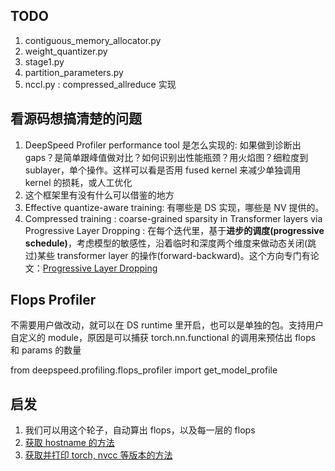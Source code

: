 ## TODO
1. contiguous_memory_allocator.py
2. weight_quantizer.py
3. stage1.py
4. partition_parameters.py
5. nccl.py : compressed_allreduce 实现

## 看源码想搞清楚的问题
1. DeepSpeed Profiler performance tool 是怎么实现的: 如果做到诊断出 gaps？是简单跟峰值做对比？如何识别出性能瓶颈？用火焰图？细粒度到 sublayer，单个操作。这样可以看是否用 fused kernel 来减少单独调用 kernel 的损耗，或人工优化
2. 这个框架里有没有什么可以借鉴的地方
3. Effective quantize-aware training: 有哪些是 DS 实现，哪些是 NV 提供的。
4. Compressed training : coarse-grained sparsity in Transformer layers via Progressive Layer Dropping : 在每个迭代里，基于**进步的调度(progressive schedule)**，考虑模型的敏感性，沿着临时和深度两个维度来做动态关闭(跳过)某些 transformer layer 的操作(forward-backward)。这个方向专门有论文：[Progressive Layer Dropping](https://www.microsoft.com/en-us/research/publication/accelerating-training-of-transformer-based-language-models-with-progressive-layer-dropping/)

## Flops Profiler
不需要用户做改动，就可以在 DS runtime 里开启，也可以是单独的包。支持用户自定义的 module，原因是可以捕获 torch.nn.functional 的调用来预估出 flops 和 params 的数量

from deepspeed.profiling.flops\_profiler import get_model_profile


## 启发

1. 我们可以用这个轮子，自动算出 flops，以及每一层的 flops
2. [获取 hostname 的方法](https://github.com/microsoft/DeepSpeed/blob/504893aea40004cf9916ddc3ca0ddbfd0e784c8d/deepspeed/utils/distributed.py?plain=1#L66)
3. [获取并打印 torch, nvcc 等版本的方法](https://github.com/microsoft/DeepSpeed/blob/504893aea40004cf9916ddc3ca0ddbfd0e784c8d/deepspeed/env_report.py?plain=1#L84)
